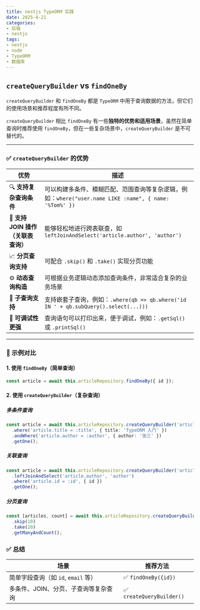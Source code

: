 ```yaml
---
title: nestjs TypeORM 实践
date: 2025-4-21
categories:
- 后端
- nestjs
tags:
- nestjs
- node
- TypeORM
- 数据库
---
```


## `createQueryBuilder` vs `findOneBy`
`createQueryBuilder` 和 `findOneBy` 都是 `TypeORM` 中用于查询数据的方法，但它们的使用场景和推荐程度有所不同。

`createQueryBuilder` 相比 `findOneBy` 有一些**独特的优势和适用场景**，虽然在简单查询时推荐使用 `findOneBy`，但在一些复杂场景中，`createQueryBuilder` 是不可替代的。

---

### ✅ `createQueryBuilder` 的优势

| 优势 | 描述 |
|------|------|
| 🔍 **支持复杂查询条件** | 可以构建多条件、模糊匹配、范围查询等复杂逻辑，例如：`where("user.name LIKE :name", { name: '%Tom%' })` |
| 🧩 **支持 JOIN 操作（关联表查询）** | 能够轻松地进行跨表联查，如 `leftJoinAndSelect('article.author', 'author')` |
| 📈 **分页查询支持** | 可配合 `.skip()` 和 `.take()` 实现分页功能 |
| ⚙️ **动态查询构造** | 可根据业务逻辑动态添加查询条件，非常适合复杂的业务场景 |
| 🔄 **子查询支持** | 支持嵌套子查询，例如：`.where(qb => qb.where('id IN ' + qb.subQuery().select(...)))` |
| 🧪 **可调试性更强** | 查询语句可以打印出来，便于调试，例如：`.getSql()` 或 `.printSql()` |

---

### 🧠 示例对比

#### 1. 使用 `findOneBy`（简单查询）

[//]: # (<script src="https://gist.github.com/Keekuun/2904c0c989f0f4653a759860e94ea63b.js"></script>)

```ts
const article = await this.articleRepository.findOneBy({ id });
```

#### 2. 使用 `createQueryBuilder`（复杂查询）

[//]: # (<script src="https://gist.github.com/Keekuun/b1407489424433be974fbfe7ef712aa9.js"></script>)

##### 多条件查询
```ts
const article = await this.articleRepository.createQueryBuilder('article')
  .where('article.title = :title', { title: 'TypeORM 入门' })
  .andWhere('article.author = :author', { author: '张三' })
  .getOne();
```


##### 关联查询
```ts
const article = await this.articleRepository.createQueryBuilder('article')
  .leftJoinAndSelect('article.author', 'author')
  .where('article.id = :id', { id })
  .getOne();
```


##### 分页查询
```ts
const [articles, count] = await this.articleRepository.createQueryBuilder('article')
  .skip(10)
  .take(20)
  .getManyAndCount();
```

### ✅ 总结

| 场景 | 推荐方法 |
|------|----------|
| 简单字段查询（如 `id`, `email` 等） | ✅ `findOneBy({id})` |
| 多条件、JOIN、分页、子查询等复杂查询 | ✅ `createQueryBuilder()` |
